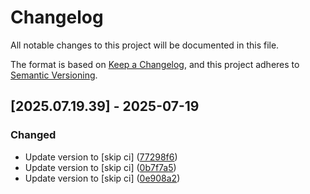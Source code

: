 # Changelog

All notable changes to this project will be documented in this file.

The format is based on [Keep a Changelog](https://keepachangelog.com/en/1.0.0/),
and this project adheres to [Semantic Versioning](https://semver.org/spec/v2.0.0.html).

## [2025.07.19.39] - 2025-07-19

### Changed

* Update version to  [skip ci] ([77298f6](https://github.com/N6REJ/mod_bearslivesearch/commit/77298f6))
* Update version to  [skip ci] ([0b7f7a5](https://github.com/N6REJ/mod_bearslivesearch/commit/0b7f7a5))
* Update version to  [skip ci] ([0e908a2](https://github.com/N6REJ/mod_bearslivesearch/commit/0e908a2))

